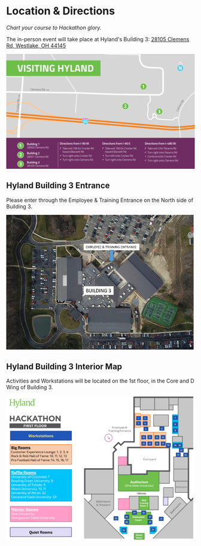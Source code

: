 # Location & Directions
_Chart your course to Hackathon glory._

The in-person event will take place at Hyland's Building 3: [28105 Clemens Rd, Westlake, OH 44145](https://goo.gl/maps/FgcuhNcyzFZZTqWd8)

![](Assets/VisitingHyland.png)

## Hyland Building 3 Entrance
Please enter through the Employee & Training Entrance on the North side of Building 3.

![](Assets/HylandBuilding3Entrance.png)

## Hyland Building 3 Interior Map
Activities and Workstations will be located on the 1st floor, in the Core and D Wing of Building 3.

![](Assets/HackathonMap.png)
